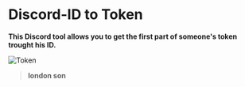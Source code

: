 # Discord-ID to Token

**This Discord tool allows you to get the first part of someone's token trought his ID.**

![Token](https://user-images.githubusercontent.com/81310818/112335524-9b2ba080-8cbc-11eb-9a35-7aca52589c75.PNG)
> **london son**

